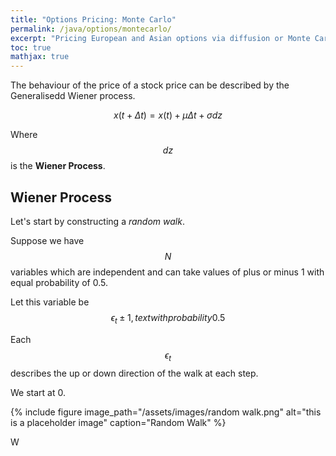 ```yaml
---
title: "Options Pricing: Monte Carlo"
permalink: /java/options/montecarlo/
excerpt: "Pricing European and Asian options via diffusion or Monte Carlo method"
toc: true
mathjax: true
---
```



The behaviour of the price of a stock price can be described by the Generalisedd Wiener process.

$$
x(t + \Delta t) = x(t) + \mu\Delta t + \sigma dz
$$

Where $$dz$$ is the __Wiener Process__.

## Wiener Process

Let's start by constructing a _random walk_.

Suppose we have $$N$$ variables  which are independent and can take values of plus or minus 1 with equal probability of 0.5.

Let this variable be $$\epsilon_t \pm 1, text{with probability 0.5}$$

Each $$\epsilon_t$$ describes the up or down direction of the walk at each step.

We start at 0.

{% include figure image_path="/assets/images/random walk.png" alt="this is a placeholder image" caption="Random Walk" %}

W




